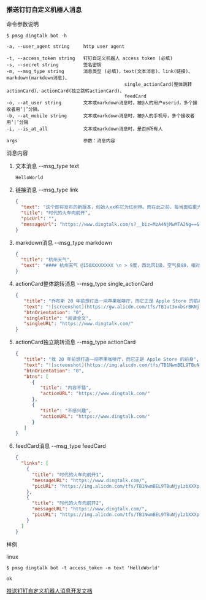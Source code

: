 ### 推送钉钉自定义机器人消息

命令参数说明

```text
$ pmsg dingtalk bot -h

-a, --user_agent string     http user agent

-t, --access_token string   钉钉自定义机器人 access token (必填)
-s, --secret string         签名密钥
-m, --msg_type string       消息类型 (必填)，text(文本消息)、link(链接)、markdown(markdown消息)、
                                           single_actionCard(整体跳转actionCard)、actionCard(独立跳转actionCard)、
                                           feedCard
-o, --at_user string        文本或markdown消息时，被@人的用户userid，多个接收者用‘|’分隔。
-b, --at_mobile string      文本或markdown消息时，被@人的手机号，多个接收者用‘|’分隔
-i, --is_at_all             文本或markdown消息时，是否@所有人

args                        参数：消息内容
```

消息内容

1. 文本消息 --msg_type text
    ```text
    HelloWorld
    ```
1. 链接消息 --msg_type link
   ```json
   {
     "text": "这个即将发布的新版本，创始人xx称它为红树林。而在此之前，每当面临重大升级，产品经理们都会取一个应景的代号，这一次，为什么是红树林",
     "title": "时代的火车向前开",
     "picUrl": "",
     "messageUrl": "https://www.dingtalk.com/s?__biz=MzA4NjMwMTA2Ng==&mid=2650316842&idx=1&sn=60da3ea2b29f1dcc43a7c8e4a7c97a16&scene=2&srcid=09189AnRJEdIiWVaKltFzNTw&from=timeline&isappinstalled=0&key=&ascene=2&uin=&devicetype=android-23&version=26031933&nettype=WIFI"
   }
   ```

1. markdown消息 --msg_type markdown
   ```json
   {
     "title": "杭州天气",
     "text": "#### 杭州天气 @150XXXXXXXX \n > 9度，西北风1级，空气良89，相对温度73%\n > ![screenshot](https://img.alicdn.com/tfs/TB1NwmBEL9TBuNjy1zbXXXpepXa-2400-1218.png)\n > ###### 10点20分发布 [天气](https://www.dingtalk.com) \n"
   }
   ```

1. actionCard整体跳转消息 --msg_type single_actionCard
   ```json
   {
      "title": "乔布斯 20 年前想打造一间苹果咖啡厅，而它正是 Apple Store 的前身",
      "text": "![screenshot](https://gw.alicdn.com/tfs/TB1ut3xxbsrBKNjSZFpXXcXhFXa-846-786.png)### 乔布斯 20 年前想打造的苹果咖啡厅Apple Store 的设计正从原来满满的科技感走向生活化，而其生活化的走向其实可以追溯到 20 年前苹果一个建立咖啡馆的计划",
      "btnOrientation": "0",
      "singleTitle": "阅读全文",
      "singleURL": "https://www.dingtalk.com/"
   }
   ```

1. actionCard独立跳转消息 --msg_type actionCard
   ```json
   {
      "title": "我 20 年前想打造一间苹果咖啡厅，而它正是 Apple Store 的前身",
      "text": "![screenshot](https://img.alicdn.com/tfs/TB1NwmBEL9TBuNjy1zbXXXpepXa-2400-1218.png) \n\n #### 乔布斯 20 年前想打造的苹果咖啡厅 \n\n Apple Store 的设计正从原来满满的科技感走向生活化，而其生活化的走向其实可以追溯到 20 年前苹果一个建立咖啡馆的计划",
      "btnOrientation": "0",
      "btns": [
         {
            "title": "内容不错",
            "actionURL": "https://www.dingtalk.com/"
         },
         {
            "title": "不感兴趣",
            "actionURL": "https://www.dingtalk.com/"
         }
      ]
   }
   ```

1. feedCard消息 --msg_type feedCard
   ```json
   {
     "links": [
       {
         "title": "时代的火车向前开1",
         "messageURL": "https://www.dingtalk.com/",
         "picURL": "https://img.alicdn.com/tfs/TB1NwmBEL9TBuNjy1zbXXXpepXa-2400-1218.png"
       },
       {
         "title": "时代的火车向前开2",
         "messageURL": "https://www.dingtalk.com/",
         "picURL": "https://img.alicdn.com/tfs/TB1NwmBEL9TBuNjy1zbXXXpepXa-2400-1218.png"
       }
     ]
   }
   ```

样例

linux

```shell
$ pmsg dingtalk bot -t access_token -m text 'HelloWorld'

ok
```

[推送钉钉自定义机器人消息开发文档](https://open.dingtalk.com/document/robots/custom-robot-access)